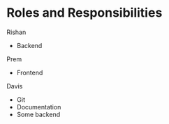# Roles and Responsibilities

Rishan
- Backend

Prem
- Frontend

Davis
- Git
- Documentation
- Some backend
